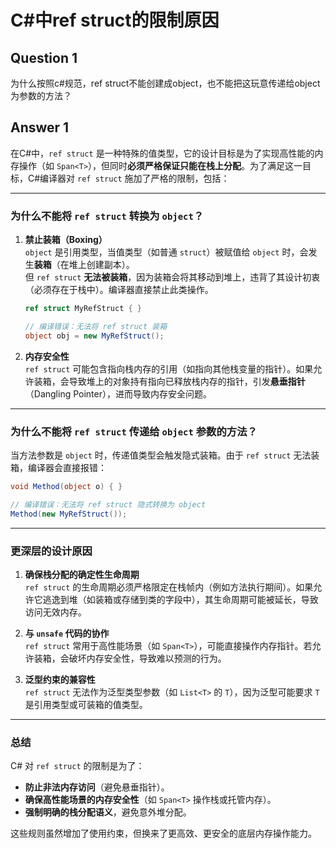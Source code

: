 # C#中ref struct的限制原因

## Question 1

为什么按照c#规范，ref struct不能创建成object，也不能把这玩意传递给object为参数的方法？

## Answer 1

在C#中，`ref struct` 是一种特殊的值类型，它的设计目标是为了实现高性能的内存操作（如 `Span<T>`），但同时**必须严格保证只能在栈上分配**。为了满足这一目标，C#编译器对 `ref struct` 施加了严格的限制，包括：

---

### **为什么不能将 `ref struct` 转换为 `object`？**
1. **禁止装箱（Boxing）**  
   `object` 是引用类型，当值类型（如普通 `struct`）被赋值给 `object` 时，会发生**装箱**（在堆上创建副本）。  
   但 `ref struct` **无法被装箱**，因为装箱会将其移动到堆上，违背了其设计初衷（必须存在于栈中）。编译器直接禁止此类操作。

   ```csharp
   ref struct MyRefStruct { }

   // 编译错误：无法将 ref struct 装箱
   object obj = new MyRefStruct(); 
   ```

2. **内存安全性**  
   `ref struct` 可能包含指向栈内存的引用（如指向其他栈变量的指针）。如果允许装箱，会导致堆上的对象持有指向已释放栈内存的指针，引发**悬垂指针**（Dangling Pointer），进而导致内存安全问题。

---

### **为什么不能将 `ref struct` 传递给 `object` 参数的方法？**
当方法参数是 `object` 时，传递值类型会触发隐式装箱。由于 `ref struct` 无法装箱，编译器会直接报错：

```csharp
void Method(object o) { }

// 编译错误：无法将 ref struct 隐式转换为 object
Method(new MyRefStruct()); 
```

---

### **更深层的设计原因**
1. **确保栈分配的确定性生命周期**  
   `ref struct` 的生命周期必须严格限定在栈帧内（例如方法执行期间）。如果允许它逃逸到堆（如装箱或存储到类的字段中），其生命周期可能被延长，导致访问无效内存。

2. **与 `unsafe` 代码的协作**  
   `ref struct` 常用于高性能场景（如 `Span<T>`），可能直接操作内存指针。若允许装箱，会破坏内存安全性，导致难以预测的行为。

3. **泛型约束的兼容性**  
   `ref struct` 无法作为泛型类型参数（如 `List<T>` 的 `T`），因为泛型可能要求 `T` 是引用类型或可装箱的值类型。

---

### **总结**
C# 对 `ref struct` 的限制是为了：
- **防止非法内存访问**（避免悬垂指针）。
- **确保高性能场景的内存安全性**（如 `Span<T>` 操作栈或托管内存）。
- **强制明确的栈分配语义**，避免意外堆分配。

这些规则虽然增加了使用约束，但换来了更高效、更安全的底层内存操作能力。